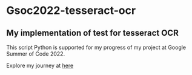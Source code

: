 # Gsoc2022-tesseract-ocr
## My implementation of test for tesseract OCR

This script Python is supported for my progress of my project at Google Summer of Code 2022.

Explore my journey at [here](https://quochungtran.github.io/)


